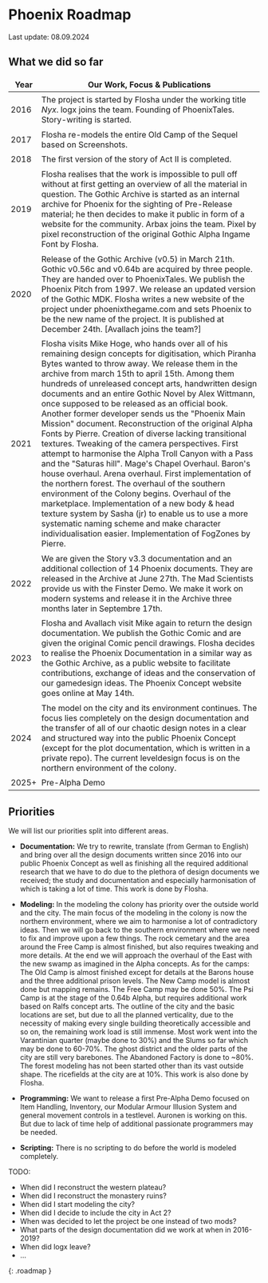 # Phoenix Roadmap

Last update: 08.09.2024


## What we did so far

| Year | Our Work, Focus & Publications |
|------|--------------------------------|
| 2016 | The project is started by Flosha under the working title *Nyx*. logx joins the team. Founding of PhoenixTales. Story-writing is started. |
| 2017 | Flosha re-models the entire Old Camp of the Sequel based on Screenshots. |
| 2018 | The first version of the story of Act II is completed. |
| 2019 | Flosha realises that the work is impossible to pull off without at first getting an overview of all the material in question. The Gothic Archive is started as an internal archive for Phoenix for the sighting of Pre-Release material; he then decides to make it public in form of a website for the community. Arbax joins the team. Pixel by pixel reconstruction of the original Gothic Alpha Ingame Font by Flosha. |
| 2020 | Release of the Gothic Archive (v0.5) in March 21th. Gothic v0.56c and v0.64b are acquired by three people. They are handed over to PhoenixTales. We publish the Phoenix Pitch from 1997. We release an updated version of the Gothic MDK. Flosha writes a new website of the project under phoenixthegame.com and sets Phoenix to be the new name of the project. It is published at December 24th. [Avallach joins the team?] |
| 2021 | Flosha visits Mike Hoge, who hands over all of his remaining design concepts for digitisation, which Piranha Bytes wanted to throw away. We release them in the archive from march 15th to april 15th. Among them hundreds of unreleased concept arts, handwritten design documents and an entire Gothic Novel by Alex Wittmann, once supposed to be released as an official book. Another former developer sends us the "Phoenix Main Mission" document. Reconstruction of the original Alpha Fonts by Pierre. Creation of diverse lacking transitional textures. Tweaking of the camera perspectives. First attempt to harmonise the Alpha Troll Canyon with a Pass and the "Saturas hill". Mage's Chapel Overhaul. Baron's house overhaul. Arena overhaul. First implementation of the northern forest. The overhaul of the southern environment of the Colony begins. Overhaul of the marketplace. Implementation of a new body & head texture system by Sasha (jr) to enable us to use a more systematic naming scheme and make character individualisation easier. Implementation of FogZones by Pierre. | 
| 2022 | We are given the Story v3.3 documentation and an additional collection of 14 Phoenix documents. They are released in the Archive at June 27th. The Mad Scientists provide us with the Finster Demo. We make it work on modern systems and release it in the Archive three months later in Septembre 17th. |
| 2023 | Flosha and Avallach visit Mike again to return the design documentation. We publish the Gothic Comic and are given the original Comic pencil drawings. Flosha decides to realise the Phoenix Documentation in a similar way as the Gothic Archive, as a public website to facilitate contributions, exchange of ideas and the conservation of our gamedesign ideas. The Phoenix Concept website goes online at May 14th. |
| 2024 | The model on the city and its environment continues. The focus lies completely on the design documentation and the transfer of all of our chaotic design notes in a clear and structured way into the public Phoenix Concept (except for the plot documentation, which is written in a private repo). The current leveldesign focus is on the northern environment of the colony. |
| 2025+ | Pre-Alpha Demo |
 

## Priorities

We will list our priorities split into different areas.

* **Documentation:** We try to rewrite, translate (from German to English) and bring over all the design documents written since 2016 into our public Phoenix Concept as well as finishing all the required additional research that we have to do due to the plethora of design documents we received; the study and documentation and especially harmonisation of which is taking a lot of time. This work is done by Flosha. 

* **Modeling:** In the modeling the colony has priority over the outside world and the city. The main focus of the modeling in the colony is now the northern environment, where we aim to harmonise a lot of contradictory ideas. Then we will go back to the southern environment where we need to fix and improve upon a few things. The rock cemetary and the area around the Free Camp is almost finished, but also requires tweaking and more details. At the end we will approach the overhaul of the East with the new swamp as imagined in the Alpha concepts. As for the camps: The Old Camp is almost finished except for details at the Barons house and the three additional prison levels. The New Camp model is almost done but mapping remains. The Free Camp may be done 50%. The Psi Camp is at the stage of the 0.64b Alpha, but requires additional work based on Ralfs concept arts. The outline of the city and the basic locations are set, but due to all the planned verticality, due to the necessity of making every single building theoretically accessible and so on, the remaining work load is still immense. Most work went into the Varantinian quarter (maybe done to 30%) and the Slums so far which may be done to 60-70%. The ghost district and the older parts of the city are still very barebones. The Abandoned Factory is done to ~80%. The forest modeling has not been started other than its vast outside shape. The ricefields at the city are at 10%. This work is also done by Flosha. 

* **Programming:** We want to release a first Pre-Alpha Demo focused on Item Handling, Inventory, our Modular Armour Illusion System and general movement controls in a testlevel. Auronen is working on this. But due to lack of time help of additional passionate programmers may be needed.

* **Scripting:** There is no scripting to do before the world is modeled completely. 



TODO:
* When did I reconstruct the western plateau?
* When did I reconstruct the monastery ruins?
* When did I start modeling the city?
* When did I decide to include the city in Act 2?
* When was decided to let the project be one instead of two mods?
* What parts of the design documentation did we work at when in 2016-2019?
* When did logx leave? 
* ...


{: .roadmap }


<style>

    .roadmap {
        border: 5px solid var(--swamp);
    }


    .article table {
        max-width: 100%;
        font-size: 12px;
        margin: 2em 0;
        overflow: auto;
    }

    table, th, td {
        border: 2px solid var(--stone);
        border-collapse: collapse;
    }

    th, td {
        padding: 0.3em;
    }

    td {
        overflow: auto;
    }

    th {
        background: var(--stone);
        color: var(--black);
    }

    tr:nth-of-type(odd) {
        background: var(--swamp);
        color: var(--black);
    }

/*
    tr:nth-of-type(even) {
        background: blue;
    }
*/

</style>